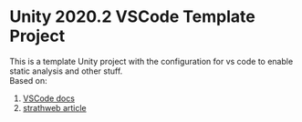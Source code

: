 # Unity 2020.2 VSCode Template Project  
This is a template Unity project with the configuration for vs code to enable static analysis and other stuff.  
Based on:
1. [VSCode docs](https://code.visualstudio.com/docs/other/unity)
2. [strathweb article](https://www.strathweb.com/2019/04/roslyn-analyzers-in-code-fixes-in-omnisharp-and-vs-code/)